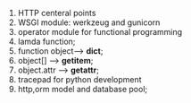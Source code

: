 1. HTTP centeral points
2. WSGI module: werkzeug and gunicorn
3. operator module for functional programming
4. lamda function;
5. function object--> __dict__;
6. object[] --> __getitem__;
7. object.attr --> __getattr__;
8. tracepad for python development
9. http,orm model and database pool;
